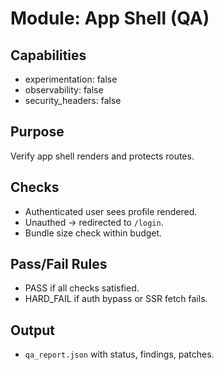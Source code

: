 # Module: App Shell (QA)

## Capabilities
- experimentation: false
- observability: false
- security_headers: false

## Purpose
Verify app shell renders and protects routes.

## Checks
- Authenticated user sees profile rendered.
- Unauthed → redirected to `/login`.
- Bundle size check within budget.

## Pass/Fail Rules
- PASS if all checks satisfied.
- HARD_FAIL if auth bypass or SSR fetch fails.

## Output
- `qa_report.json` with status, findings, patches.
